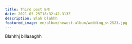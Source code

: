 ```yaml
---
title: Third post EN!
date: 2021-05-25T18:32:42.313Z
description: Blah blahhh
featured_image: en/album/newest-album/wedding_w-2523.jpg
---
```

Blahhhj blllaaaghh